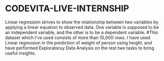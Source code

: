 # CODEVITA-LIVE-INTERNSHIP


Linear regression strives to show the relationship between two variables by applying a linear equation to observed data. One variable is supposed to be an independent variable, and the other is to be a dependent variable.
#This dataset which I've used consists of more than 10,000 rows. I have used Linear regression in the prediction of weight of person using height.
and have performed Exploratoruy Data Analysis on the rest two tasks to bring useful insights.

